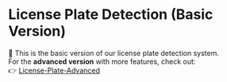 # License Plate Detection (Basic Version)

🔹 This is the basic version of our license plate detection system.  
For the **advanced version** with more features, check out:  
👉 [License-Plate-Advanced](https://github.com/Jbitaj/License-Plate-Advanced)
